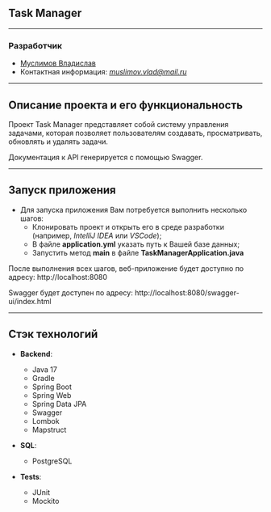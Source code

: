 
<div>

##  Task Manager
</div>

---
### Разработчик
- [Муслимов Владислав](https://github.com/MuVlad)
- Контактная информация: *[muslimov.vlad@mail.ru]()*

---
## Описание проекта и его функциональность

Проект Task Manager представляет собой систему управления задачами, 
которая позволяет пользователям создавать, просматривать, обновлять и удалять задачи.

Документация к API генерируется с помощью Swagger.

---
## Запуск приложения
* Для запуска приложения Вам потребуется выполнить несколько шагов:
  - Клонировать проект и открыть его в среде разработки (например, *IntelliJ IDEA* или *VSCode*);
  - В файле **application.yml** указать путь к Вашей базе данных;
  - Запустить метод **main** в файле **TaskManagerApplication.java**

После выполнения всех шагов, веб-приложение будет доступно по адресу: http://localhost:8080

Swagger будет доступен по адресу: http://localhost:8080/swagger-ui/index.html

---
## Стэк технологий
* **Backend**:
    - Java 17
    - Gradle
    - Spring Boot
    - Spring Web
    - Spring Data JPA
    - Swagger
    - Lombok
    - Mapstruct


* **SQL**:
    - PostgreSQL


* **Tests**:
  - JUnit
  - Mockito